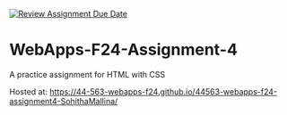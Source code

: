 [![Review Assignment Due Date](https://classroom.github.com/assets/deadline-readme-button-22041afd0340ce965d47ae6ef1cefeee28c7c493a6346c4f15d667ab976d596c.svg)](https://classroom.github.com/a/YNXypkor)
# WebApps-F24-Assignment-4
A practice assignment for HTML with CSS

Hosted at: https://44-563-webapps-f24.github.io/44563-webapps-f24-assignment4-SohithaMallina/
